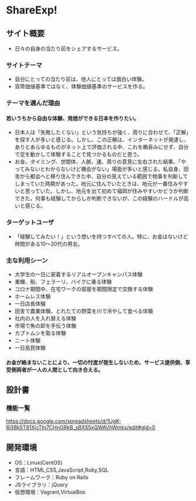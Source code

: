 # ShareExp!

## サイト概要
- 日々の自身の当たり前をシェアするサービス。

### サイトテーマ
- 自分にとっての当たり前は、他人にとっては面白い体験。
- 貨幣価値基準ではなく、体験価値基準のサービスを作る。

### テーマを選んだ理由
#### 若いうちから自由な体験、発想ができる日本を作りたい。
- 日本人は「失敗したくない」という気持ちが強く、周りに合わせて、「正解」を探す人が多いと感じる。しかし、この正解は、インターネットが発達し、ありとあらゆるものがネット上で評価される中、これを鵜呑みにせず、自分で足を動かして体験することで見つかるものだと思う。
- お金、タイミング、世間体、人脈、運、周りの意見に左右された結果、「やってみないとわからないけど機会がない」場面が多いと感じる。私自身、田舎から都会へと移り住んできた中、自分の見えている範囲で物事を判断してしまっていた時期があった。地元に住んでいたときは、地元が一番住みやすいと思っていた。しかし、地元を出て初めて福岡が住みやすいかどうか判断できた。何事も経験してからしか判断できないが、この経験のハードルが高いと感じる。

### ターゲットユーザ
- 「経験してみたい！」という想いを持つすべての人。特に、お金はないけど時間がある10～20代の男女。

### 主な利用シーン
- 大学生の一日に密着するリアルオープンキャンパス体験
- 重機、船、フェラーリ、バイクに乗る体験
- コロナ期間中、在宅ワークの部屋を期間限定で交換する体験
- ホームレス体験
- 一日店長体験
- 田舎で農業体験、とれたての野菜を川で冷やして食べる体験
- 社内の人を入れ替える体験
- 市場で魚の卸を手伝う体験
- カブトムシを取る体験
- ニート体験
- 一日島民体験

#### お金が絡まないことにより、一切の忖度が発生しないため、サービス提供側、享受側両者が一人の人間として向き合える。

## 設計書

### 機能一覧
<https://docs.google.com/spreadsheets/d/1UgK-6l38k5T81XjcTIn7CHnGRkB_sBXS5xQWAVhWmks/edit#gid=0>

## 開発環境
- OS：Linux(CentOS)
- 言語：HTML,CSS,JavaScript,Ruby,SQL
- フレームワーク：Ruby on Rails
- JSライブラリ：jQuery
- 仮想環境：Vagrant,VirtualBox
